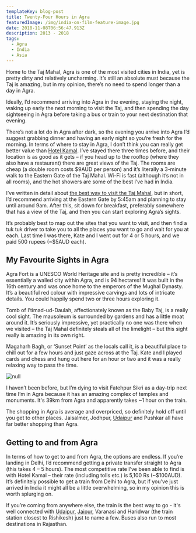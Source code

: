 ```yaml
---
templateKey: blog-post
title: Twenty-Four Hours in Agra
featuredImage: /img/india-on-film-feature-image.jpg
date: 2018-11-08T06:56:47.913Z
description: 2013 - 2018
tags:
  - Agra
  - India
  - Asia
---
```

Home to the Taj Mahal, Agra is one of the most visited cities in India, yet is pretty dirty and relatively uncharming. It’s still an absolute must because the Taj is amazing, but in my opinion, there’s no need to spend longer than a day in Agra. 

Ideally, I’d recommend arriving into Agra in the evening, staying the night, waking up early the next morning to visit the Taj, and then spending the day sightseeing in Agra before taking a bus or train to your next destination that evening. 

There’s not a lot do in Agra after dark, so the evening you arrive into Agra I’d suggest grabbing dinner and having an early night so you’re fresh for the morning. In terms of where to stay in Agra, I don’t think you can really get better value than [Hotel Kamal](http://www.hotelkamal.com/). I’ve stayed there three times before, and their location is as good as it gets – if you head up to the rooftop (where they also have a restaurant) there are great views of the Taj. The rooms are cheap (a double room costs $9AUD per person) and it’s literally a 3-minute walk to the Eastern Gate of the Taj Mahal. Wi-Fi is fast (although it’s not in all rooms), and the hot showers are some of the best I’ve had in India. 

I’ve written in detail about [the best way to visit the Taj Mahal](https://www.ninetyninedays.com.au/blog/the-taj-mahal/), but in short, I’d recommend arriving at the Eastern Gate by 5:45am and planning to stay until around 9am. After this, sit down for breakfast, preferably somewhere that has a view of the Taj, and then you can start exploring Agra’s sights. 

It’s probably best to map out the sites that you want to visit, and then find a tuk tuk driver to take you to all the places you want to go and wait for you at each. Last time I was there, Kate and I went out for 4 or 5 hours, and we paid 500 rupees (~$5AUD each).

## My Favourite Sights in Agra

Agra Fort is a UNESCO World Heritage site and is pretty incredible – it’s essentially a walled city within Agra, and is 94 hectares! It was built in the 16th century and was once home to the emperors of the Mughal Dynasty. It’s a beautiful red colour with impressive carvings and lots of intricate details. You could happily spend two or three hours exploring it.

Tomb of I’timad-ud-Daulah, affectionately known as the Baby Taj, is a really cool sight. The mausoleum is surrounded by gardens and has a little moat around it. It’s seriously impressive, yet practically no one was there when we visited – the Taj Mahal definitely steals all of the limelight – but this sight really is amazing in its own right.

Magaharh Bagh, or ‘Sunset Point’ as the locals call it, is a beautiful place to chill out for a few hours and just gaze across at the Taj. Kate and I played cards and chess and hung out here for an hour or two and it was a really relaxing way to pass the time.

![null]()

I haven’t been before, but I’m dying to visit Fatehpur Sikri as a day-trip next time I’m in Agra because it has an amazing complex of temples and monuments. It's 39km from Agra and apparently takes ~1 hour on the train.

The shopping in Agra is average and overpriced, so definitely hold off until you get to other places. Jaisalmer, Jodhpur, [Udaipur](https://www.ninetyninedays.com.au/blog/udaipur-the-whte-city/) and Pushkar all have far better shopping than Agra.

## Getting to and from Agra

In terms of how to get to and from Agra, the options are endless. If you’re landing in Delhi, I’d recommend getting a private transfer straight to Agra (this takes 4 – 5 hours). The most competitive rate I’ve been able to find is with Hotel Kamal – their rate (including tolls etc.) is 5,100 Rs (~$100AUD). It’s definitely possible to get a train from Delhi to Agra, but if you’ve just arrived in India it might all be a little overwhelming, so in my opinion this is worth splurging on.

If you’re coming from anywhere else, the train is the best way to go - it's well connected with [Udaipur](https://www.ninetyninedays.com.au/blog/udaipur-the-whte-city/), [Jaipur](https://www.ninetyninedays.com.au/blog/jaipur-the-pink-city/), Varanasi and Haridwar (the train station closest to Rishikesh) just to name a few. Buses also run to most destinations in Rajasthan.
